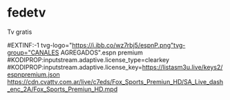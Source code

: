 # fedetv
Tv gratis 

#EXTINF:-1 tvg-logo="https://i.ibb.co/wz7rbj5/espnP.png"tvg-group="CANALES AGREGADOS".espn premium
#KODIPROP:inputstream.adaptive.license_type=clearkey
#KODIPROP:inputstream.adaptive.license_key=https://listasm3u.live/keys2/espnpremium.json
https://cdn.cvattv.com.ar/live/c7eds/Fox_Sports_Premiun_HD/SA_Live_dash_enc_2A/Fox_Sports_Premiun_HD.mpd


